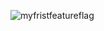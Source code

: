 ![myfristfeatureflag](https://00ce190629d6.ngrok.io/5fda25b259fc33000e629c03/featureFlag/myfirstfeatureflag)
